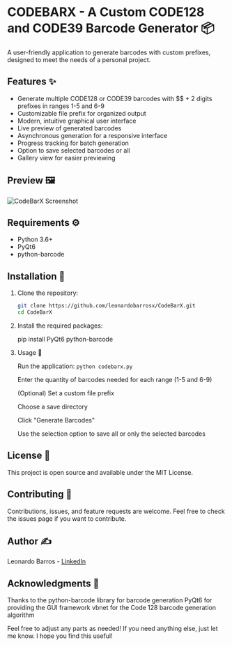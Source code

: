 # CODEBARX - A Custom CODE128 and CODE39 Barcode Generator 📦

A user-friendly application to generate barcodes with custom prefixes, designed to meet the needs of a personal project.

## Features ✨

- Generate multiple CODE128 or CODE39 barcodes with $$ + 2 digits prefixes in ranges 1-5 and 6-9
- Customizable file prefix for organized output
- Modern, intuitive graphical user interface
- Live preview of generated barcodes
- Asynchronous generation for a responsive interface
- Progress tracking for batch generation
- Option to save selected barcodes or all
- Gallery view for easier previewing

## Preview 🖼️

<img src="https://i.imgur.com/8s5FPai.png" alt="CodeBarX Screenshot">

## Requirements ⚙️

- Python 3.6+
- PyQt6
- python-barcode

## Installation 🔧

1. Clone the repository:
    ```bash
    git clone https://github.com/leonardobarrosx/CodeBarX.git
    cd CodeBarX
    ```

2. Install the required packages:

    pip install PyQt6 python-barcode

3. Usage 🚀
    
    Run the application:
        ```
        python codebarx.py
        ```

    Enter the quantity of barcodes needed for each range (1-5 and 6-9)
    
    (Optional) Set a custom file prefix

    Choose a save directory

    Click "Generate Barcodes"

    Use the selection option to save all or only the selected barcodes

## License 📄
This project is open source and available under the MIT License.

## Contributing 🤝
Contributions, issues, and feature requests are welcome. Feel free to check the issues page if you want to contribute.

## Author ✍️
Leonardo Barros - [LinkedIn](https://www.linkedin.com/in/leonardobarrosx/)

## Acknowledgments 🙏
Thanks to the python-barcode library for barcode generation
PyQt6 for providing the GUI framework
vbnet for the Code 128 barcode generation algorithm

Feel free to adjust any parts as needed! If you need anything else, just let me know. I hope you find this useful!
